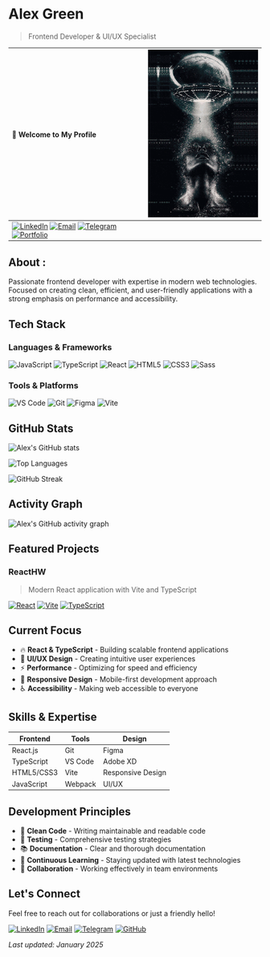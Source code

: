 # Alex Green

> Frontend Developer & UI/UX Specialist

| **🚀 Welcome to My Profile**                                                                                                                                                                                                                                                                                                                                                                                                                                                                                                                                                  | <img src="src/img/106L.gif" alt="Developer Animation" width="250"/> |
| :---------------------------------------------------------------------------------------------------------------------------------------------------------------------------------------------------------------------------------------------------------------------------------------------------------------------------------------------------------------------------------------------------------------------------------------------------------------------------------------------------------------------------------------------------------------------------- | ------------------------------------------------------------------: |
| [![LinkedIn](https://img.shields.io/badge/LinkedIn-0A66C2?style=for-the-badge&logo=linkedin&logoColor=white)](https://linkedin.com/in/your-profile) [![Email](https://img.shields.io/badge/Email-EA4335?style=for-the-badge&logo=gmail&logoColor=white)](mailto:alekseylobkodev@ukr.net) [![Telegram](https://img.shields.io/badge/Telegram-26A5E4?style=for-the-badge&logo=telegram&logoColor=white)](https://t.me/Alex_Green_dev) [![Portfolio](https://img.shields.io/badge/Portfolio-1A1A1A?style=for-the-badge&logo=vercel&logoColor=white)](https://your-portfolio.com) |                                                                     |

## About :

Passionate frontend developer with expertise in modern web technologies. Focused on creating clean, efficient, and user-friendly applications with a strong emphasis on performance and accessibility.

## Tech Stack

### Languages & Frameworks

![JavaScript](https://img.shields.io/badge/JavaScript-F7DF1E?style=for-the-badge&logo=javascript&logoColor=black)
![TypeScript](https://img.shields.io/badge/TypeScript-3178C6?style=for-the-badge&logo=typescript&logoColor=white)
![React](https://img.shields.io/badge/React-61DAFB?style=for-the-badge&logo=react&logoColor=black)
![HTML5](https://img.shields.io/badge/HTML5-E34F26?style=for-the-badge&logo=html5&logoColor=white)
![CSS3](https://img.shields.io/badge/CSS3-1572B6?style=for-the-badge&logo=css3&logoColor=white)
![Sass](https://img.shields.io/badge/Sass-CC6699?style=for-the-badge&logo=sass&logoColor=white)

### Tools & Platforms

![VS Code](https://img.shields.io/badge/VS_Code-007ACC?style=for-the-badge&logo=visual-studio-code&logoColor=white)
![Git](https://img.shields.io/badge/Git-F05032?style=for-the-badge&logo=git&logoColor=white)
![Figma](https://img.shields.io/badge/Figma-F24E1E?style=for-the-badge&logo=figma&logoColor=white)
![Vite](https://img.shields.io/badge/Vite-646CFF?style=for-the-badge&logo=vite&logoColor=white)

## GitHub Stats

![Alex's GitHub stats](https://github-readme-stats.vercel.app/api?username=Alex-Green-Oleksiy&show_icons=true&theme=dark&bg_color=1A1A1A&text_color=FFFFFF&icon_color=61DAFB&border_color=333333)

![Top Languages](https://github-readme-stats.vercel.app/api/top-langs/?username=Alex-Green-Oleksiy&layout=compact&theme=dark&bg_color=1A1A1A&text_color=FFFFFF&border_color=333333)

![GitHub Streak](https://streak-stats.demolab.com/?user=Alex-Green-Oleksiy&theme=dark&background=1A1A1A&stroke=61DAFB&ring=61DAFB&fire=FF6B6B&currStreakNum=FFFFFF&sideNums=FFFFFF&currStreakLabel=CCCCCC&sideLabels=CCCCCC&dates=999999)

## Activity Graph

![Alex's GitHub activity graph](https://github-readme-activity-graph.vercel.app/graph?username=Alex-Green-Oleksiy&theme=dark&bg_color=1A1A1A&color=61DAFB&line=61DAFB&point=FFFFFF&hide_border=true)

## Featured Projects

### ReactHW

> Modern React application with Vite and TypeScript

[![React](https://img.shields.io/badge/React-61DAFB?style=for-the-badge&logo=react&logoColor=black)](https://reactjs.org/)
[![Vite](https://img.shields.io/badge/Vite-646CFF?style=for-the-badge&logo=vite&logoColor=white)](https://vitejs.dev/)
[![TypeScript](https://img.shields.io/badge/TypeScript-3178C6?style=for-the-badge&logo=typescript&logoColor=white)](https://www.typescriptlang.org/)

## Current Focus

-   🔥 **React & TypeScript** - Building scalable frontend applications
-   🎨 **UI/UX Design** - Creating intuitive user experiences
-   ⚡ **Performance** - Optimizing for speed and efficiency
-   📱 **Responsive Design** - Mobile-first development approach
-   ♿ **Accessibility** - Making web accessible to everyone

## Skills & Expertise

| Frontend   | Tools   | Design            |
| ---------- | ------- | ----------------- |
| React.js   | Git     | Figma             |
| TypeScript | VS Code | Adobe XD          |
| HTML5/CSS3 | Vite    | Responsive Design |
| JavaScript | Webpack | UI/UX             |

## Development Principles

-   🎯 **Clean Code** - Writing maintainable and readable code
-   🧪 **Testing** - Comprehensive testing strategies
-   📚 **Documentation** - Clear and thorough documentation
-   🔄 **Continuous Learning** - Staying updated with latest technologies
-   🤝 **Collaboration** - Working effectively in team environments

## Let's Connect

Feel free to reach out for collaborations or just a friendly hello!

[![LinkedIn](https://img.shields.io/badge/LinkedIn-0A66C2?style=for-the-badge&logo=linkedin&logoColor=white)](https://linkedin.com/in/your-profile)
[![Email](https://img.shields.io/badge/Email-EA4335?style=for-the-badge&logo=gmail&logoColor=white)](mailto:alekseylobkodev@ukr.net)
[![Telegram](https://img.shields.io/badge/Telegram-26A5E4?style=for-the-badge&logo=telegram&logoColor=white)](https://t.me/Alex_Green_dev)
[![GitHub](https://img.shields.io/badge/GitHub-181717?style=for-the-badge&logo=github&logoColor=white)](https://github.com/Alex-Green-Oleksiy)

_Last updated: January 2025_

